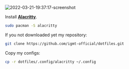 ![2022-03-21-19:37:17-screenshot](https://user-images.githubusercontent.com/96023410/159258114-2ec336eb-dfb1-4160-a972-ed986deb05dc.png)

Install **[Alacritty](https://github.com/alacritty/alacritty)**.

```bash
sudo pacman -S alacritty
```

If you not downloaded yet my repository:

```bash
git clone https://github.com/igmt-official/dotfiles.git
```

Copy my configs:

```bash
cp -r dotfiles/.config/alacritty ~/.config
```
